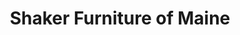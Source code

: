 ---
title: "Shaker Furniture of Maine"
url: /scarborough/shaker-furniture-of-maine/
shop: furniture
---